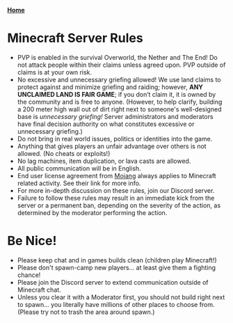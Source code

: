 **[Home](https://crispylegumes.com)**

# Minecraft Server Rules
- PVP is enabled in the survival Overworld, the Nether and The End! Do not attack people within their claims unless agreed upon. PVP outside of claims is at your own risk.
- No excessive and unnecessary griefing allowed!  We use land claims to protect against and minimize griefing and raiding; however, **ANY UNCLAIMED LAND IS FAIR GAME**; if you don’t claim it, it is owned by the community and is free to anyone. (However, to help clarify, building a 200 meter high wall out of dirt right next to someone's well-designed base is _unnecessary griefing!_  Server administrators and moderators have final decision authority on what constitutes excessive or unnecessary griefing.)
- Do not bring in real world issues, politics or identities into the game.
- Anything that gives players an unfair advantage over others is not allowed. (No cheats or exploits!)
- No lag machines, item duplication, or lava casts are allowed.
- All public communication will be in English.
- End user license agreement from [Mojang](https://account.mojang.com/documents/minecraft_eula) always applies to Minecraft related activity. See their link for more info.
- For more in-depth discussion on these rules, join our Discord server.
- Failure to follow these rules may result in an immediate kick from the server or a permanent ban, depending on the severity of the action, as determined by the moderator performing the action.

# Be Nice!
- Please keep chat and in games builds clean (children play Minecraft!)
- Please don't spawn-camp new players... at least give them a fighting chance!
- Please join the Discord server to extend communication outside of Minecraft chat.
- Unless you clear it with a Moderator first, you should not build right next to spawn... you literally have millions of other places to choose from.  (Please try not to trash the area around spawn.)

